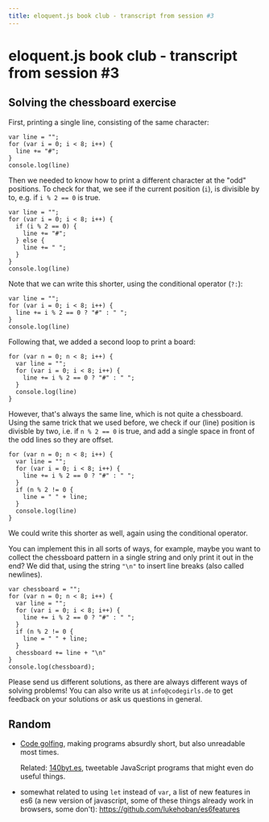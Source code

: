 ```yaml
---
title: eloquent.js book club - transcript from session #3
---
```


# eloquent.js book club - transcript from session #3

## Solving the chessboard exercise

First, printing a single line, consisting of the same character:

    var line = "";
    for (var i = 0; i < 8; i++) {
      line += "#";
    }
    console.log(line)

Then we needed to know how to print a different character at the
"odd" positions.  To check for that, we see if the current position
(`i`), is divisible by to, e.g. if `i % 2 == 0` is true.

```
var line = "";
for (var i = 0; i < 8; i++) {
  if (i % 2 == 0) {
    line += "#";
  } else {
    line += " ";
  }
}
console.log(line)
```

Note that we can write this shorter, using the conditional operator (`?:`):

```
var line = "";
for (var i = 0; i < 8; i++) {
  line += i % 2 == 0 ? "#" : " ";
}
console.log(line)
```

Following that, we added a second loop to print a board:

```
for (var n = 0; n < 8; i++) {
  var line = "";
  for (var i = 0; i < 8; i++) {
    line += i % 2 == 0 ? "#" : " ";
  }
  console.log(line)
}
```

However, that's always the same line, which is not quite a chessboard.
Using the same trick that we used before, we check if our (line)
position is divisble by two, i.e. if `n % 2 == 0` is true, and
add a single space in front of the odd lines so they are offset.

```
for (var n = 0; n < 8; i++) {
  var line = "";
  for (var i = 0; i < 8; i++) {
    line += i % 2 == 0 ? "#" : " ";
  }
  if (n % 2 != 0 {
    line = " " + line;
  }
  console.log(line)
}
```

We could write this shorter as well, again using the conditional
operator.

You can implement this in all sorts of ways, for example, maybe
you want to collect the chessboard pattern in a single string
and only print it out in the end?  We did that, using the string
`"\n"` to insert line breaks (also called newlines).

```
var chessboard = "";
for (var n = 0; n < 8; i++) {
  var line = "";
  for (var i = 0; i < 8; i++) {
    line += i % 2 == 0 ? "#" : " ";
  }
  if (n % 2 != 0 {
    line = " " + line;
  }
  chessboard += line + "\n"
}
console.log(chessboard);
```

Please send us different solutions, as there are always different
ways of solving problems!  You can also write us at `info@codegirls.de`
to get feedback on your solutions or ask us questions in general.

## Random

- [Code golfing](https://en.wikipedia.org/wiki/Code_golf), making
    programs absurdly short, but also unreadable most times.

    Related: [140byt.es](http://www.140byt.es/), tweetable JavaScript
    programs that might even do useful things.
- somewhat related to using `let` instead of `var`, a list of
    new features in es6 (a new version of javascript, some of
    these things already work in browsers, some don't):
    <https://github.com/lukehoban/es6features>
